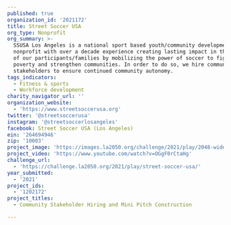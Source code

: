 ```yaml
---
published: true
organization_id: '2021172'
title: Street Soccer USA
org_type: Nonprofit
org_summary: >-
  SSUSA Los Angeles is a national sport based youth/community development
  nonprofit with over a decade experience creating lasting impact in the lives
  of our participants/families by mobilizing the power of soccer to fight
  poverty and strengthen communities. In order to do so, we hire community
  stakeholders to ensure continued community autonomy.
tags_indicators:
  - Fitness & sports
  - Workforce development
charity_navigator_url: ''
organization_website:
  - 'https://www.streetsoccerusa.org'
twitter: '@streetsoccerusa'
instagram: '@streetsoccerlosangeles'
facebook: Street Soccer USA (Los Angeles)
ein: '264694946'
zip: '10003'
project_image: 'https://images.la2050.org/challenge/2021/play/2048-wide/street-soccer-usa.jpg'
project_video: 'https://www.youtube.com/watch?v=OGgF0rCtaHg'
challenge_url:
  - 'https://challenge.la2050.org/2021/play/street-soccer-usa/'
year_submitted:
  - '2021'
project_ids:
  - '1202172'
project_titles:
  - Community Stakeholder Hiring and Mini Pitch Construction

---
```

